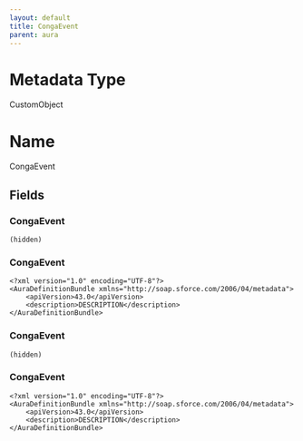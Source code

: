 ```yaml
---
layout: default
title: CongaEvent
parent: aura
---
```

# Metadata Type
CustomObject

# Name
CongaEvent
## Fields
### CongaEvent

```
(hidden)
```
### CongaEvent

```
<?xml version="1.0" encoding="UTF-8"?>
<AuraDefinitionBundle xmlns="http://soap.sforce.com/2006/04/metadata">
    <apiVersion>43.0</apiVersion>
    <description>DESCRIPTION</description>
</AuraDefinitionBundle>
```
### CongaEvent

```
(hidden)
```
### CongaEvent

```
<?xml version="1.0" encoding="UTF-8"?>
<AuraDefinitionBundle xmlns="http://soap.sforce.com/2006/04/metadata">
    <apiVersion>43.0</apiVersion>
    <description>DESCRIPTION</description>
</AuraDefinitionBundle>
```
